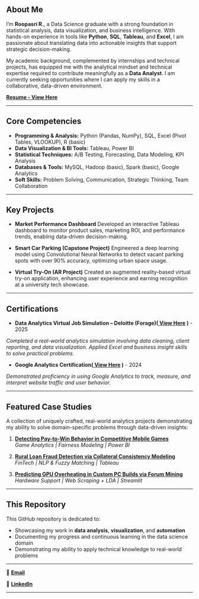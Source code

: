 ## About Me

I’m **Roopasri R.**, a Data Science graduate with a strong foundation in statistical analysis, data visualization, and business intelligence. With hands-on experience in tools like **Python**, **SQL**, **Tableau**, and **Excel**, I am passionate about translating data into actionable insights that support strategic decision-making.

My academic background, complemented by internships and technical projects, has equipped me with the analytical mindset and technical expertise required to contribute meaningfully as a **Data Analyst**. I am currently seeking opportunities where I can apply my skills in a collaborative, data-driven environment.

**[Resume - View Here](https://github.com/user-attachments/files/20860874/Roopasri.R.-.Data.Analyst-.Resume.pdf)**

---

## Core Competencies

* **Programming & Analysis:** Python (Pandas, NumPy), SQL, Excel (Pivot Tables, VLOOKUP), R (basic)
* **Data Visualization & BI Tools:** Tableau, Power BI
* **Statistical Techniques:** A/B Testing, Forecasting, Data Modeling, KPI Analysis
* **Databases & Tools:** MySQL, Hadoop (basic), Spark (basic), Google Analytics
* **Soft Skills:** Problem Solving, Communication, Strategic Thinking, Team Collaboration

---

## Key Projects

* **Market Performance Dashboard**
  Developed an interactive Tableau dashboard to monitor product sales, marketing ROI, and performance trends, enabling data-driven decision-making.

* **Smart Car Parking (Capstone Project)**
  Engineered a deep learning model using Convolutional Neural Networks to detect vacant parking spots with over 90% accuracy, optimizing urban space usage.

* **Virtual Try-On (AR Project)**
  Created an augmented reality-based virtual try-on application, enhancing user experience and earning recognition at a university tech showcase.

---

## Certifications
* **Data Analytics Virtual Job Simulation – Deloitte (Forage)([ View Here](https://github.com/user-attachments/files/20860997/deloitte_completion_certificate.pdf)
)** - 2025
  
*Completed a real-world analytics simulation involving data cleaning, client reporting, and data visualization. Applied Excel and business insight skills to solve practical problems.*

* **Google Analytics Certification([ View Here](https://github.com/user-attachments/assets/8a476b1b-9193-4628-95dc-4ff7f291e6aa)
)** - 2024
  
*Demonstrated proficiency in using Google Analytics to track, measure, and interpret website traffic and user behavior.*

---
## Featured Case Studies

A collection of uniquely crafted, real-world analytics projects demonstrating my ability to solve domain-specific problems through data-driven insights:

1. [**Detecting Pay-to-Win Behavior in Competitive Mobile Games**](projects/pay-to-win-analysis/README.md)  
   _Game Analytics | Fairness Modeling | Power BI_

2. [**Rural Loan Fraud Detection via Collateral Consistency Modeling**](projects/rural-loan-fraud/README.md)  
   _FinTech | NLP & Fuzzy Matching | Tableau_

3. [**Predicting GPU Overheating in Custom PC Builds via Forum Mining**](projects/gpu-overheat-predictor/README.md)  
   _Hardware Support | Web Scraping + LDA | Streamlit_
---

## This Repository

This GitHub repository is dedicated to:

* Showcasing my work in **data analysis**, **visualization**, and **automation**
* Documenting my progress and continuous learning in the data science domain
* Demonstrating my ability to apply technical knowledge to real-world problems

---
🔗 **[Email](roopasriramesh24@gmail.com)**

🔗 **[LinkedIn](https://www.linkedin.com/in/roopasri-r-9b54b5222)**

---
